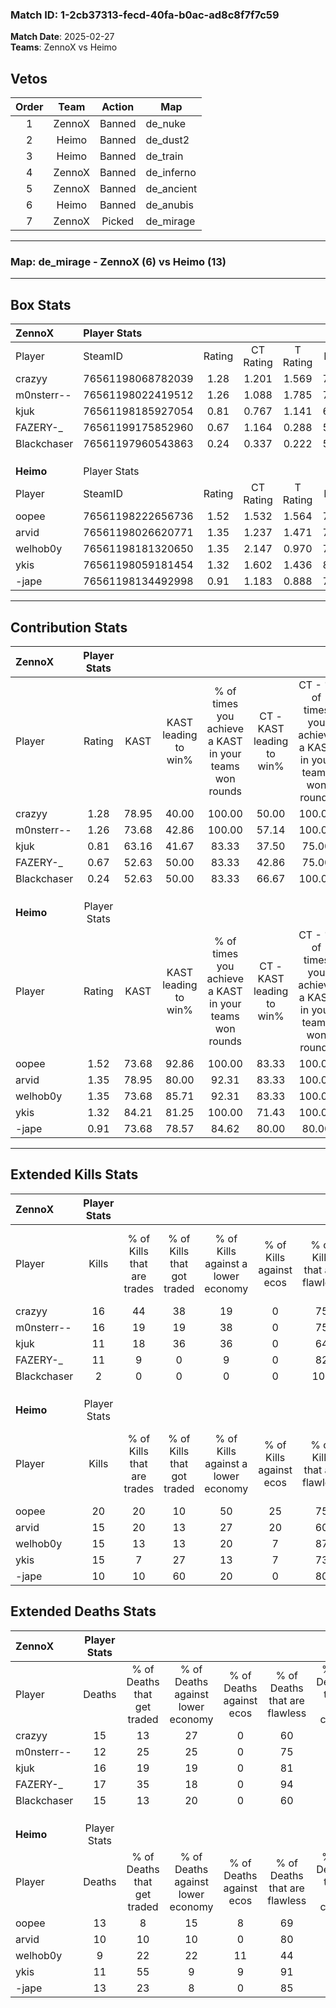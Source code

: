 ### Match ID: 1-2cb37313-fecd-40fa-b0ac-ad8c8f7f7c59  
**Match Date**: 2025-02-27  
**Teams**: ZennoX vs Heimo  

## Vetos  

| Order | Team | Action | Map |
| :---: | :--: | :----: | --- |
| 1 | ZennoX | Banned | de_nuke |
| 2 | Heimo | Banned | de_dust2 |
| 3 | Heimo | Banned | de_train |
| 4 | ZennoX | Banned | de_inferno |
| 5 | ZennoX | Banned | de_ancient |
| 6 | Heimo | Banned | de_anubis |
| 7 | ZennoX | Picked | de_mirage |

---  

### **Map**: de_mirage - ZennoX (6) vs Heimo (13)  
---  

## Box Stats  

| **ZennoX**  | Player Stats      |        |           |          |       |       |       |         |        |      |     |
| :- | :- | :-: | :-: | :-: | :-: | :-: | :-: | :-: | :-: | :-: | :-: |
| Player      | SteamID           | Rating | CT Rating | T Rating | KAST  |  ADR  | Kills | Assists | Deaths | K/D  | HS% |
| crazyy      | 76561198068782039 |  1.28  |   1.201   |  1.569   | 78.95 | 98.0  |  16   |    4    |   15   | 1.07 | 50  |
| m0nsterr--  | 76561198022419512 |  1.26  |   1.088   |  1.785   | 73.68 | 81.2  |  16   |    1    |   12   | 1.33 | 18  |
| kjuk        | 76561198185927054 |  0.81  |   0.767   |  1.141   | 63.16 | 67.6  |  11   |    3    |   16   | 0.69 | 54  |
| FAZERY-_    | 76561199175852960 |  0.67  |   1.164   |  0.288   | 52.63 | 61.7  |  11   |    1    |   17   | 0.65 | 18  |
| Blackchaser | 76561197960543863 |  0.24  |   0.337   |  0.222   | 52.63 | 28.5  |   2   |    6    |   15   | 0.13 | 50  |
|             |                   |        |           |          |       |       |       |         |        |      |     |
|             |                   |        |           |          |       |       |       |         |        |      |     |
|             |                   |        |           |          |       |       |       |         |        |      |     |
| **Heimo**   | Player Stats      |        |           |          |       |       |       |         |        |      |     |
| Player      | SteamID           | Rating | CT Rating | T Rating | KAST  |  ADR  | Kills | Assists | Deaths | K/D  | HS% |
| oopee       | 76561198222656736 |  1.52  |   1.532   |  1.564   | 73.68 | 110.5 |  20   |    5    |   13   | 1.54 | 45  |
| arvid       | 76561198026620771 |  1.35  |   1.237   |  1.471   | 78.95 | 81.5  |  15   |   10    |   10   | 1.50 | 80  |
| welhob0y    | 76561198181320650 |  1.35  |   2.147   |  0.970   | 73.68 | 88.1  |  15   |    7    |   9    | 1.67 | 46  |
| ykis        | 76561198059181454 |  1.32  |   1.602   |  1.436   | 84.21 | 75.3  |  15   |    5    |   11   | 1.36 | 53  |
| -jape       | 76561198134492998 |  0.91  |   1.183   |  0.888   | 73.68 | 58.8  |  10   |    6    |   13   | 0.77 | 50  |
---  

## Contribution Stats  

| **ZennoX**  | Player Stats |       |                      |                                                        |                           |                                                             |                          |                                                            |
| :- | :-: | :-: | :-: | :-: | :-: | :-: | :-: | :-: |
| Player      |    Rating    | KAST  | KAST leading to win% | % of times you achieve a KAST in your teams won rounds | CT - KAST leading to win% | CT - % of times you achieve a KAST in your teams won rounds | T - KAST leading to win% | T - % of times you achieve a KAST in your teams won rounds |
| crazyy      |     1.28     | 78.95 |        40.00         |                         100.00                         |           50.00           |                           100.00                            |          28.57           |                           100.00                           |
| m0nsterr--  |     1.26     | 73.68 |        42.86         |                         100.00                         |           57.14           |                           100.00                            |          28.57           |                           100.00                           |
| kjuk        |     0.81     | 63.16 |        41.67         |                         83.33                          |           37.50           |                            75.00                            |          50.00           |                           100.00                           |
| FAZERY-_    |     0.67     | 52.63 |        50.00         |                         83.33                          |           42.86           |                            75.00                            |          66.67           |                           100.00                           |
| Blackchaser |     0.24     | 52.63 |        50.00         |                         83.33                          |           66.67           |                           100.00                            |          25.00           |                           50.00                            |
|             |              |       |                      |                                                        |                           |                                                             |                          |                                                            |
|             |              |       |                      |                                                        |                           |                                                             |                          |                                                            |
|             |              |       |                      |                                                        |                           |                                                             |                          |                                                            |
| **Heimo**   | Player Stats |       |                      |                                                        |                           |                                                             |                          |                                                            |
| Player      |    Rating    | KAST  | KAST leading to win% | % of times you achieve a KAST in your teams won rounds | CT - KAST leading to win% | CT - % of times you achieve a KAST in your teams won rounds | T - KAST leading to win% | T - % of times you achieve a KAST in your teams won rounds |
| oopee       |     1.52     | 73.68 |        92.86         |                         100.00                         |           83.33           |                           100.00                            |          100.00          |                           100.00                           |
| arvid       |     1.35     | 78.95 |        80.00         |                         92.31                          |           83.33           |                           100.00                            |          77.78           |                           87.50                            |
| welhob0y    |     1.35     | 73.68 |        85.71         |                         92.31                          |           83.33           |                           100.00                            |          87.50           |                           87.50                            |
| ykis        |     1.32     | 84.21 |        81.25         |                         100.00                         |           71.43           |                           100.00                            |          88.89           |                           100.00                           |
| -jape       |     0.91     | 73.68 |        78.57         |                         84.62                          |           80.00           |                            80.00                            |          77.78           |                           87.50                            |
---  

## Extended Kills Stats  

| **ZennoX**  | Player Stats |                            |                            |                                    |                         |                              |                                 |                                       |                    |           |
| :- | :-: | :-: | :-: | :-: | :-: | :-: | :-: | :-: | :-: | :-: |
| Player      |    Kills     | % of Kills that are trades | % of Kills that got traded | % of Kills against a lower economy | % of Kills against ecos | % of Kills that are flawless | % of Kills that are close duels | % of Kills that are assisted by flash | Pistol Round Kills | AWP Kills |
| crazyy      |      16      |             44             |             38             |                 19                 |            0            |              75              |                0                |                   0                   |         0          |     3     |
| m0nsterr--  |      16      |             19             |             19             |                 38                 |            0            |              75              |               13                |                   6                   |         9          |     0     |
| kjuk        |      11      |             18             |             36             |                 36                 |            0            |              64              |               18                |                   9                   |         0          |     1     |
| FAZERY-_    |      11      |             9              |             0              |                 9                  |            0            |              82              |                0                |                   9                   |         0          |     0     |
| Blackchaser |      2       |             0              |             0              |                 0                  |            0            |             100              |                0                |                   0                   |         0          |     0     |
|             |              |                            |                            |                                    |                         |                              |                                 |                                       |                    |           |
|             |              |                            |                            |                                    |                         |                              |                                 |                                       |                    |           |
|             |              |                            |                            |                                    |                         |                              |                                 |                                       |                    |           |
| **Heimo**   | Player Stats |                            |                            |                                    |                         |                              |                                 |                                       |                    |           |
| Player      |    Kills     | % of Kills that are trades | % of Kills that got traded | % of Kills against a lower economy | % of Kills against ecos | % of Kills that are flawless | % of Kills that are close duels | % of Kills that are assisted by flash | Pistol Round Kills | AWP Kills |
| oopee       |      20      |             20             |             10             |                 50                 |           25            |              75              |                0                |                   5                   |         0          |     1     |
| arvid       |      15      |             20             |             13             |                 27                 |           20            |              60              |                0                |                   0                   |         0          |     1     |
| welhob0y    |      15      |             13             |             13             |                 20                 |            7            |              87              |                0                |                  13                   |         0          |     2     |
| ykis        |      15      |             7              |             27             |                 13                 |            7            |              73              |                7                |                  13                   |         4          |     2     |
| -jape       |      10      |             10             |             60             |                 20                 |            0            |              80              |               10                |                   0                   |         0          |     4     |
## Extended Deaths Stats  

| **ZennoX**  | Player Stats |                             |                                   |                          |                               |                            |                           |               |
| :- | :-: | :-: | :-: | :-: | :-: | :-: | :-: | :-: |
| Player      |    Deaths    | % of Deaths that get traded | % of Deaths against lower economy | % of Deaths against ecos | % of Deaths that are flawless | % of Deaths that are close | % of Deaths while blinded | Deaths to AWP |
| crazyy      |      15      |             13              |                27                 |            0             |              60               |             0              |             0             |       1       |
| m0nsterr--  |      12      |             25              |                25                 |            0             |              75               |             8              |             0             |       0       |
| kjuk        |      16      |             19              |                19                 |            0             |              81               |             0              |             6             |       0       |
| FAZERY-_    |      17      |             35              |                18                 |            0             |              94               |             0              |            12             |       2       |
| Blackchaser |      15      |             13              |                20                 |            0             |              60               |             7              |            13             |       1       |
|             |              |                             |                                   |                          |                               |                            |                           |               |
|             |              |                             |                                   |                          |                               |                            |                           |               |
|             |              |                             |                                   |                          |                               |                            |                           |               |
| **Heimo**   | Player Stats |                             |                                   |                          |                               |                            |                           |               |
| Player      |    Deaths    | % of Deaths that get traded | % of Deaths against lower economy | % of Deaths against ecos | % of Deaths that are flawless | % of Deaths that are close | % of Deaths while blinded | Deaths to AWP |
| oopee       |      13      |              8              |                15                 |            8             |              69               |             8              |             0             |       1       |
| arvid       |      10      |             10              |                10                 |            0             |              80               |             0              |             0             |       1       |
| welhob0y    |      9       |             22              |                22                 |            11            |              44               |             22             |            11             |       2       |
| ykis        |      11      |             55              |                 9                 |            9             |              91               |             0              |             9             |       1       |
| -jape       |      13      |             23              |                 8                 |            0             |              85               |             8              |             8             |       4       |
